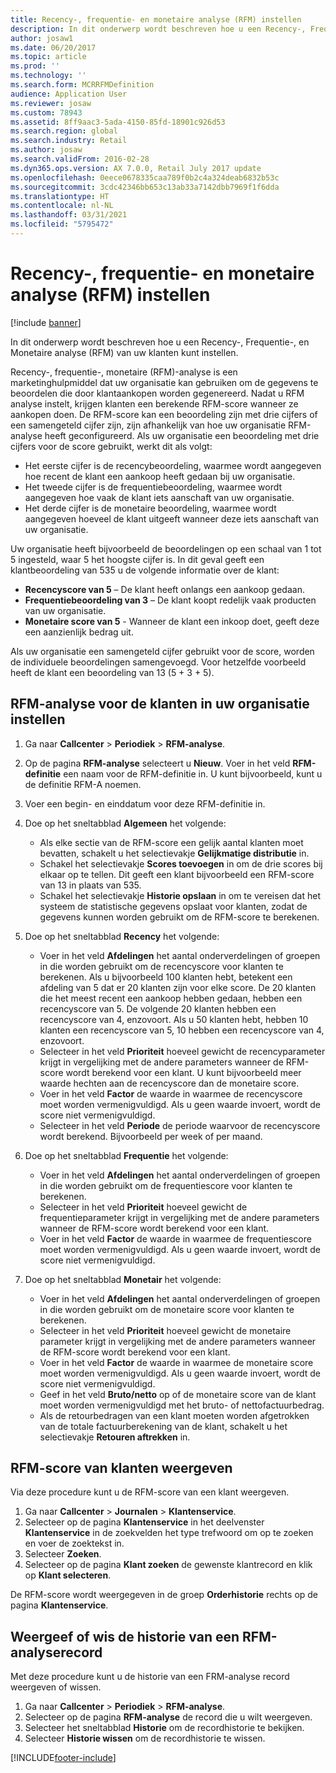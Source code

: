 ```yaml
---
title: Recency-, frequentie- en monetaire analyse (RFM) instellen
description: In dit onderwerp wordt beschreven hoe u een Recency-, Frequentie-, en Monetaire analyse (RFM) van uw klanten kunt instellen.
author: josaw1
ms.date: 06/20/2017
ms.topic: article
ms.prod: ''
ms.technology: ''
ms.search.form: MCRRFMDefinition
audience: Application User
ms.reviewer: josaw
ms.custom: 78943
ms.assetid: 8ff9aac3-5ada-4150-85fd-18901c926d53
ms.search.region: global
ms.search.industry: Retail
ms.author: josaw
ms.search.validFrom: 2016-02-28
ms.dyn365.ops.version: AX 7.0.0, Retail July 2017 update
ms.openlocfilehash: 0eece0678335caa789f0b2c4a324deab6832b53c
ms.sourcegitcommit: 3cdc42346bb653c13ab33a7142dbb7969f1f6dda
ms.translationtype: HT
ms.contentlocale: nl-NL
ms.lasthandoff: 03/31/2021
ms.locfileid: "5795472"
---
```

# <a name="set-up-recency-frequency-and-monetary-rfm-analysis"></a>Recency-, frequentie- en monetaire analyse (RFM) instellen

[!include [banner](includes/banner.md)]

In dit onderwerp wordt beschreven hoe u een Recency-, Frequentie-, en Monetaire analyse (RFM) van uw klanten kunt instellen.

Recency-, frequentie-, monetaire (RFM)-analyse is een marketinghulpmiddel dat uw organisatie kan gebruiken om de gegevens te beoordelen die door klantaankopen worden gegenereerd. Nadat u RFM analyse instelt, krijgen klanten een berekende RFM-score wanneer ze aankopen doen. De RFM-score kan een beoordeling zijn met drie cijfers of een samengeteld cijfer zijn, zijn afhankelijk van hoe uw organisatie RFM-analyse heeft geconfigureerd. Als uw organisatie een beoordeling met drie cijfers voor de score gebruikt, werkt dit als volgt:

- Het eerste cijfer is de recencybeoordeling, waarmee wordt aangegeven hoe recent de klant een aankoop heeft gedaan bij uw organisatie.
- Het tweede cijfer is de frequentiebeoordeling, waarmee wordt aangegeven hoe vaak de klant iets aanschaft van uw organisatie.
- Het derde cijfer is de monetaire beoordeling, waarmee wordt aangegeven hoeveel de klant uitgeeft wanneer deze iets aanschaft van uw organisatie.

Uw organisatie heeft bijvoorbeeld de beoordelingen op een schaal van 1 tot 5 ingesteld, waar 5 het hoogste cijfer is. In dit geval geeft een klantbeoordeling van 535 u de volgende informatie over de klant:

- **Recencyscore van 5** – De klant heeft onlangs een aankoop gedaan.
- **Frequentiebeoordeling van 3** – De klant koopt redelijk vaak producten van uw organisatie.
- **Monetaire score van 5** - Wanneer de klant een inkoop doet, geeft deze een aanzienlijk bedrag uit.

Als uw organisatie een samengeteld cijfer gebruikt voor de score, worden de individuele beoordelingen samengevoegd. Voor hetzelfde voorbeeld heeft de klant een beoordeling van 13 (5 + 3 + 5).

## <a name="set-up-rfm-analysis-for-the-customers-in-your-organization"></a>RFM-analyse voor de klanten in uw organisatie instellen

1. Ga naar **Callcenter** \> **Periodiek** \> **RFM-analyse**.
2. Op de pagina **RFM-analyse** selecteert u **Nieuw**. Voer in het veld **RFM-definitie** een naam voor de RFM-definitie in. U kunt bijvoorbeeld, kunt u de definitie RFM-A noemen.
3. Voer een begin- en einddatum voor deze RFM-definitie in.
4. Doe op het sneltabblad **Algemeen** het volgende:

    - Als elke sectie van de RFM-score een gelijk aantal klanten moet bevatten, schakelt u het selectievakje **Gelijkmatige distributie** in.
    - Schakel het selectievakje **Scores toevoegen** in om de drie scores bij elkaar op te tellen. Dit geeft een klant bijvoorbeeld een RFM-score van 13 in plaats van 535.
    - Schakel het selectievakje **Historie opslaan** in om te vereisen dat het systeem de statistische gegevens opslaat voor klanten, zodat de gegevens kunnen worden gebruikt om de RFM-score te berekenen.

5. Doe op het sneltabblad **Recency** het volgende:

    - Voer in het veld **Afdelingen** het aantal onderverdelingen of groepen in die worden gebruikt om de recencyscore voor klanten te berekenen. Als u bijvoorbeeld 100 klanten hebt, betekent een afdeling van 5 dat er 20 klanten zijn voor elke score. De 20 klanten die het meest recent een aankoop hebben gedaan, hebben een recencyscore van 5. De volgende 20 klanten hebben een recencyscore van 4, enzovoort. Als u 50 klanten hebt, hebben 10 klanten een recencyscore van 5, 10 hebben een recencyscore van 4, enzovoort.
    - Selecteer in het veld **Prioriteit** hoeveel gewicht de recencyparameter krijgt in vergelijking met de andere parameters wanneer de RFM-score wordt berekend voor een klant. U kunt bijvoorbeeld meer waarde hechten aan de recencyscore dan de monetaire score.
    - Voer in het veld **Factor** de waarde in waarmee de recencyscore moet worden vermenigvuldigd. Als u geen waarde invoert, wordt de score niet vermenigvuldigd.
    - Selecteer in het veld **Periode** de periode waarvoor de recencyscore wordt berekend. Bijvoorbeeld per week of per maand.

6. Doe op het sneltabblad **Frequentie** het volgende:

    - Voer in het veld **Afdelingen** het aantal onderverdelingen of groepen in die worden gebruikt om de frequentiescore voor klanten te berekenen.
    - Selecteer in het veld **Prioriteit** hoeveel gewicht de frequentieparameter krijgt in vergelijking met de andere parameters wanneer de RFM-score wordt berekend voor een klant.
    - Voer in het veld **Factor** de waarde in waarmee de frequentiescore moet worden vermenigvuldigd. Als u geen waarde invoert, wordt de score niet vermenigvuldigd.

7. Doe op het sneltabblad **Monetair** het volgende:

    - Voer in het veld **Afdelingen** het aantal onderverdelingen of groepen in die worden gebruikt om de monetaire score voor klanten te berekenen.
    - Selecteer in het veld **Prioriteit** hoeveel gewicht de monetaire parameter krijgt in vergelijking met de andere parameters wanneer de RFM-score wordt berekend voor een klant.
    - Voer in het veld **Factor** de waarde in waarmee de monetaire score moet worden vermenigvuldigd. Als u geen waarde invoert, wordt de score niet vermenigvuldigd.
    - Geef in het veld **Bruto/netto** op of de monetaire score van de klant moet worden vermenigvuldigd met het bruto- of nettofactuurbedrag.
    - Als de retourbedragen van een klant moeten worden afgetrokken van de totale factuurberekening van de klant, schakelt u het selectievakje **Retouren aftrekken** in.

## <a name="view-a-customers-rfm-score"></a>RFM-score van klanten weergeven

Via deze procedure kunt u de RFM-score van een klant weergeven.

1. Ga naar **Callcenter** \> **Journalen** \> **Klantenservice**.
2. Selecteer op de pagina **Klantenservice** in het deelvenster **Klantenservice** in de zoekvelden het type trefwoord om op te zoeken en voer de zoektekst in.
3. Selecteer **Zoeken**.
4. Selecteer op de pagina **Klant zoeken** de gewenste klantrecord en klik op **Klant selecteren**.

De RFM-score wordt weergegeven in de groep **Orderhistorie** rechts op de pagina **Klantenservice**.

## <a name="view-or-clear-the-history-of-an-rfm-analysis-record"></a>Weergeef of wis de historie van een RFM-analyserecord

Met deze procedure kunt u de historie van een FRM-analyse record weergeven of wissen.

1. Ga naar **Callcenter** \> **Periodiek** \> **RFM-analyse**.
2. Selecteer op de pagina **RFM-analyse** de record die u wilt weergeven.
3. Selecteer het sneltabblad **Historie** om de recordhistorie te bekijken.
4. Selecteer **Historie wissen** om de recordhistorie te wissen.


[!INCLUDE[footer-include](../includes/footer-banner.md)]